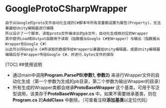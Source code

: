 # GoogleProtoCSharpWrapper

    由于从Google的proto文件自动化生成的C#脚本中所有变量都设置为属性(Property)，无法暴露给Unity编辑器进行编辑
    所以设计了一个脚本，读取proto文件编译出的pb文件，自动化生成相对应的Wrapper
    其中提供Load和Output函数用于读取（指数据从Google C#到Wrapper）与输出（指数据从Wrapper到Google C#）
    以此可以将Google C#所读取的数据传给Wrapper以暴露给Unity编辑器，或是Unity编辑器编辑后存于Wrapper传给Google C#，并进行.bytes文件的保存

[TOC]
##使用说明
* 通过main中调用**Program.ParsePB(参数1, 参数2)** 来进行Wrapper文件的自动化生成（第一个参数为生成的pb目录，第二个参数为输出Wrapper的目录）
* 所有生成的Wrapper类都会继承**ProtoBaseWrapper** 这个基类，可用于写泛型调用，该类存于**ProtoBaseWrapper.cs** 中。如果不需要继承基类，则在**Program.cs** 的**AddClass** 中删除。（可查看注释**添加基类**以定位代码）